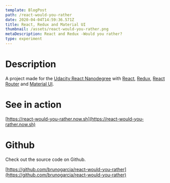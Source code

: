 ```yaml
---
template: BlogPost
path: /react-would-you-rather
date: 2020-04-04T14:59:36.571Z
title: React, Redux and Material UI
thumbnail: /assets/react-would-you-rather.png
metaDescription: React and Redux -Would you rather?
type: experiment
---
```

# Description

A project made for the [Udacity React Nanodegree](https://eu.udacity.com/course/react-nanodegree--nd019) with [React](https://reactjs.org), [Redux](https://es.redux.js.org/), [React Router](https://reacttraining.com/react-router/) and [Material UI](https://material-ui.com/).

# See in action

[https://react-would-you-rather.now.sh](https://react-would-you-rather.now.sh)

# Github

Check out the source code on Github.

[https://github.com/brunogarcia/react-would-you-rather](https://github.com/brunogarcia/react-would-you-rather)
